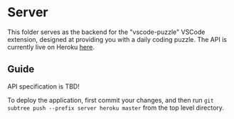 # Server

This folder serves as the backend for the "vscode-puzzle" VSCode extension, designed at providing you with a daily coding puzzle. The API is currently live on Heroku [here](https://vscode-puzzle.herokuapp.com/).

## Guide

API specification is TBD!

To deploy the application, first commit your changes, and then run `git subtree push --prefix server heroku master` from the top level directory.
